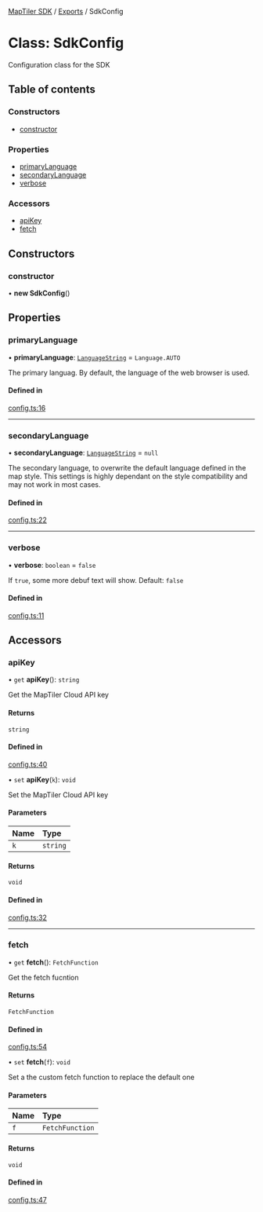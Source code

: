 [MapTiler SDK](../README.md) / [Exports](../modules.md) / SdkConfig

# Class: SdkConfig

Configuration class for the SDK

## Table of contents

### Constructors

- [constructor](SdkConfig.md#constructor)

### Properties

- [primaryLanguage](SdkConfig.md#primarylanguage)
- [secondaryLanguage](SdkConfig.md#secondarylanguage)
- [verbose](SdkConfig.md#verbose)

### Accessors

- [apiKey](SdkConfig.md#apikey)
- [fetch](SdkConfig.md#fetch)

## Constructors

### constructor

• **new SdkConfig**()

## Properties

### primaryLanguage

• **primaryLanguage**: [`LanguageString`](../modules.md#languagestring) = `Language.AUTO`

The primary languag. By default, the language of the web browser is used.

#### Defined in

[config.ts:16](https://github.com/maptiler/maptiler-sdk-js/blob/b54b65f/src/config.ts#L16)

___

### secondaryLanguage

• **secondaryLanguage**: [`LanguageString`](../modules.md#languagestring) = `null`

The secondary language, to overwrite the default language defined in the map style.
This settings is highly dependant on the style compatibility and may not work in most cases.

#### Defined in

[config.ts:22](https://github.com/maptiler/maptiler-sdk-js/blob/b54b65f/src/config.ts#L22)

___

### verbose

• **verbose**: `boolean` = `false`

If `true`, some more debuf text will show. Default: `false`

#### Defined in

[config.ts:11](https://github.com/maptiler/maptiler-sdk-js/blob/b54b65f/src/config.ts#L11)

## Accessors

### apiKey

• `get` **apiKey**(): `string`

Get the MapTiler Cloud API key

#### Returns

`string`

#### Defined in

[config.ts:40](https://github.com/maptiler/maptiler-sdk-js/blob/b54b65f/src/config.ts#L40)

• `set` **apiKey**(`k`): `void`

Set the MapTiler Cloud API key

#### Parameters

| Name | Type |
| :------ | :------ |
| `k` | `string` |

#### Returns

`void`

#### Defined in

[config.ts:32](https://github.com/maptiler/maptiler-sdk-js/blob/b54b65f/src/config.ts#L32)

___

### fetch

• `get` **fetch**(): `FetchFunction`

Get the fetch fucntion

#### Returns

`FetchFunction`

#### Defined in

[config.ts:54](https://github.com/maptiler/maptiler-sdk-js/blob/b54b65f/src/config.ts#L54)

• `set` **fetch**(`f`): `void`

Set a the custom fetch function to replace the default one

#### Parameters

| Name | Type |
| :------ | :------ |
| `f` | `FetchFunction` |

#### Returns

`void`

#### Defined in

[config.ts:47](https://github.com/maptiler/maptiler-sdk-js/blob/b54b65f/src/config.ts#L47)
